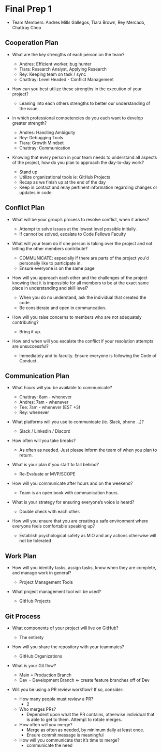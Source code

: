 # Final Prep 1

- Team Members: Andres Mills Gallegos, Tiara Brown, Rey Mercado, Chattray Chea

## Cooperation Plan

- What are the key strengths of each person on the team?
    - Andres: Efficient worker, bug hunter
    - Tiara: Research Analyst, Applying Research
    - Rey: Keeping team on task / sync
    - Chattray: Level Headed - Conflict Management 

- How can you best utilize these strengths in the execution of your project?
  - Leaning into each others strengths to better our understanding of the issue.

- In which professional competencies do you each want to develop greater strength?
  - Andres: Handling Ambiguity
  - Rey: Debugging Tools
  - Tiara: Growth Mindset
  - Chattray: Communication

- Knowing that every person in your team needs to understand all aspects of the project, how do you plan to approach the day-to-day work?
  - Stand up
  - Utilize organizational tools ie: GitHub Projects
  - Recap as we finish up at the end of the day
  - Keep in contact and relay pertinent information regarding changes or updates in code.

## Conflict Plan

- What will be your group’s process to resolve conflict, when it arises?
  - Attempt to solve issues at the lowest level possible initially.
  - If cannot be solved, escalate to Code Fellows Faculty

- What will your team do if one person is taking over the project and not letting the other members contribute?
  - COMMUNICATE: especially if there are parts of the project you'd personally like to participate in.
  - Ensure everyone is on the same page

- How will you approach each other and the challenges of the project knowing that it is impossible for all members to be at the exact same place in understanding and skill level?
  - When you do no understand, ask the individual that created the code.
  - Be considerate and open in communcation.

- How will you raise concerns to members who are not adequately contributing?
  - Bring it up.

- How and when will you escalate the conflict if your resolution attempts are unsuccessful?
  - Immediately and to faculty. Ensure everyone is following the Code of Conduct.

## Communication Plan

- What hours will you be available to communicate?
  - Chattray: 8am - whenever
  - Andres: 7am - whenever
  - Tee: 7am - whenever (EST +3)
  - Rey: whenever

- What platforms will you use to communicate (ie. Slack, phone …)?
  - Slack / LinkedIn / Discord

- How often will you take breaks?
  - As often as needed. Just please inform the team of when you plan to return.

- What is your plan if you start to fall behind?
  - Re-Evaluate or MVP/SCOPE

- How will you communicate after hours and on the weekend?
  - Team is an open book with communication hours. 

- What is your strategy for ensuring everyone’s voice is heard?
  - Double check with each other.

- How will you ensure that you are creating a safe environment where everyone feels comfortable speaking up?
  - Establish psychological safety as M.O and any actions otherwise will not be tolerated

## Work Plan

- How will you identify tasks, assign tasks, know when they are complete, and manage work in general?
  - Project Management Tools

- What project management tool will be used?
  - GitHub Projects

## Git Process

- What components of your project will live on GitHub?
  - The entirety

- How will you share the repository with your teammates?
  - GitHub Organizations

- What is your Git flow?
  - Main = Production Branch
  - Dev = Development Branch <- create feature branches off of Dev

- Will you be using a PR review workflow? If so, consider:
    - How many people must review a PR? 
      - 2
    - Who merges PRs? 
      - Dependent upon what the PR contains, otherwise individual that is able to get to them. Attempt to rotate merges.
    - How often will you merge?
      - Merge as often as needed, by minimum daily at least once.
      - Ensure commit message is meaningful
    - How will you communicate that it’s time to merge?
      - communicate the need